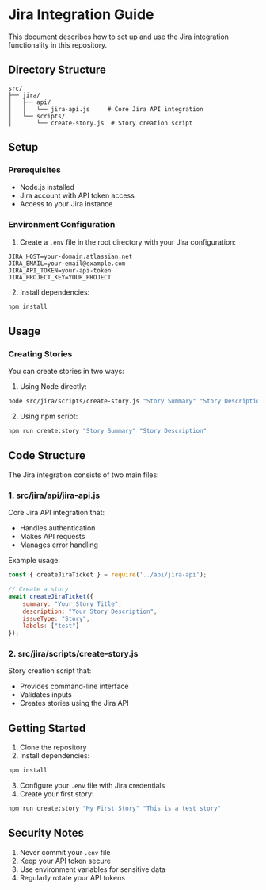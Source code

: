 # Jira Integration Guide

This document describes how to set up and use the Jira integration functionality in this repository.

## Directory Structure

```
src/
├── jira/
│   ├── api/
│   │   └── jira-api.js     # Core Jira API integration
│   └── scripts/
│       └── create-story.js  # Story creation script
```

## Setup

### Prerequisites
- Node.js installed
- Jira account with API token access
- Access to your Jira instance

### Environment Configuration

1. Create a `.env` file in the root directory with your Jira configuration:
```env
JIRA_HOST=your-domain.atlassian.net
JIRA_EMAIL=your-email@example.com
JIRA_API_TOKEN=your-api-token
JIRA_PROJECT_KEY=YOUR_PROJECT
```

2. Install dependencies:
```bash
npm install
```

## Usage

### Creating Stories

You can create stories in two ways:

1. Using Node directly:
```bash
node src/jira/scripts/create-story.js "Story Summary" "Story Description"
```

2. Using npm script:
```bash
npm run create:story "Story Summary" "Story Description"
```

## Code Structure

The Jira integration consists of two main files:

### 1. src/jira/api/jira-api.js
Core Jira API integration that:
- Handles authentication
- Makes API requests
- Manages error handling

Example usage:
```javascript
const { createJiraTicket } = require('../api/jira-api');

// Create a story
await createJiraTicket({
    summary: "Your Story Title",
    description: "Your Story Description",
    issueType: "Story",
    labels: ["test"]
});
```

### 2. src/jira/scripts/create-story.js
Story creation script that:
- Provides command-line interface
- Validates inputs
- Creates stories using the Jira API

## Getting Started

1. Clone the repository
2. Install dependencies:
```bash
npm install
```
3. Configure your `.env` file with Jira credentials
4. Create your first story:
```bash
npm run create:story "My First Story" "This is a test story"
```

## Security Notes

1. Never commit your `.env` file
2. Keep your API token secure
3. Use environment variables for sensitive data
4. Regularly rotate your API tokens 